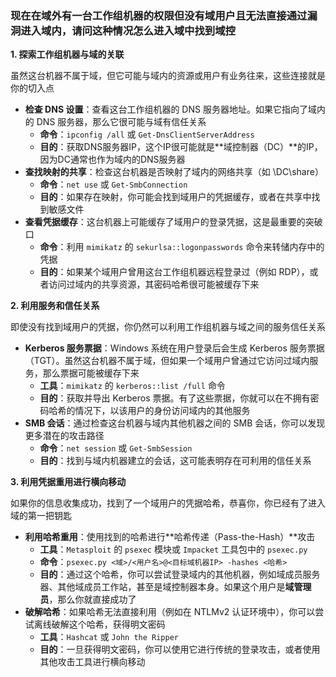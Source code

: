 ### 现在在域外有一台工作组机器的权限但没有域用户且无法直接通过漏洞进入域内，请问这种情况怎么进入域中找到域控

**1. 探索工作组机器与域的关联**

虽然这台机器不属于域，但它可能与域内的资源或用户有业务往来，这些连接就是你的切入点

- **检查 DNS 设置**：查看这台工作组机器的 DNS 服务器地址。如果它指向了域内的 DNS 服务器，那么它很可能与域有信任关系
  - **命令**：`ipconfig /all` 或 `Get-DnsClientServerAddress`
  - **目的**：获取DNS服务器IP，这个IP很可能就是**域控制器（DC）**的IP，因为DC通常也作为域内的DNS服务器
- **查找映射的共享**：检查这台机器是否映射了域内的网络共享（如 \DC\share）
  - **命令**：`net use` 或 `Get-SmbConnection`
  - **目的**：如果存在映射，你可能会找到域用户的凭据缓存，或者在共享中找到敏感文件
- **查看凭据缓存**：这台机器上可能缓存了域用户的登录凭据，这是最重要的突破口
  - **命令**：利用 `mimikatz` 的 `sekurlsa::logonpasswords` 命令来转储内存中的凭据
  - **目的**：如果某个域用户曾用这台工作组机器远程登录过（例如 RDP），或者访问过域内的共享资源，其密码哈希很可能被缓存下来

**2. 利用服务和信任关系**

即使没有找到域用户的凭据，你仍然可以利用工作组机器与域之间的服务信任关系

- **Kerberos 服务票据**：Windows 系统在用户登录后会生成 Kerberos 服务票据（TGT）。虽然这台机器不属于域，但如果一个域用户曾通过它访问过域内服务，那么票据可能被缓存下来
  - **工具**：`mimikatz` 的 `kerberos::list /full` 命令
  - **目的**：获取并导出 Kerberos 票据。有了这些票据，你就可以在不拥有密码哈希的情况下，以该用户的身份访问域内的其他服务
- **SMB 会话**：通过检查这台机器与域内其他机器之间的 SMB 会话，你可以发现更多潜在的攻击路径
  - **命令**：`net session` 或 `Get-SmbSession`
  - **目的**：找到与域内机器建立的会话，这可能表明存在可利用的信任关系

**3. 利用凭据重用进行横向移动**

如果你的信息收集成功，找到了一个域用户的凭据哈希，恭喜你，你已经有了进入域的第一把钥匙

- **利用哈希重用**：使用找到的哈希进行**哈希传递（Pass-the-Hash）**攻击
  - **工具**：`Metasploit` 的 `psexec` 模块或 `Impacket` 工具包中的 `psexec.py`
  - **命令**：`psexec.py <域>/<用户名>@<目标域机器IP> -hashes <哈希>`
  - **目的**：通过这个哈希，你可以尝试登录域内的其他机器，例如域成员服务器、其他域成员工作站，甚至是域控制器本身。如果这个用户是**域管理员**，那么你就直接成功了
- **破解哈希**：如果哈希无法直接利用（例如在 NTLMv2 认证环境中），你可以尝试离线破解这个哈希，获得明文密码
  - **工具**：`Hashcat` 或 `John the Ripper`
  - **目的**：一旦获得明文密码，你可以使用它进行传统的登录攻击，或者使用其他攻击工具进行横向移动